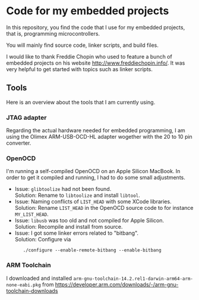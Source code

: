 # Code for my embedded projects

In this repository, you find the code that I use for my
embedded projects, that is, programming microcontrollers.

You will mainly find source code, linker scripts, and
build files.

I would like to thank Freddie Chopin who used
to feature a bunch of embedded projects on his
website http://www.freddiechopin.info/.
It was very helpful to get started with topics
such as linker scripts.

## Tools

Here is an overview about the tools that I am currently using.

### JTAG adapter

Regarding the actual hardware needed for embedded programming,
I am using the Olimex ARM-USB-OCD-HL adapter wogether with the
20 to 10 pin converter.

### OpenOCD

I'm running a self-compiled OpenOCD on an Apple Silicon MacBook.
In order to get it compiled and running, I had to do some small adjustments.

* Issue: `glibtoolize` had not been found.<br />
  Solution: Rename to `libtoolize` and install `libtool`.
* Issue: Naming conflicts of `LIST_HEAD` with some XCode libraries.<br />
  Solution: Rename `LIST_HEAD` in the OpenOCD source code to for instance `MY_LIST_HEAD`.
* Issue: `libusb` was too old and not compiled for Apple Silicon.<br />
  Solution: Recompile and install from source.
* Issue: I got some linker errors related to "bitbang".<br />
  Solution: Configure via<br />
  ```
     ./configure --enable-remote-bitbang --enable-bitbang
  ```

### ARM Toolchain

I downloaded and installed `arm-gnu-toolchain-14.2.rel1-darwin-arm64-arm-none-eabi.pkg`
from
https://developer.arm.com/downloads/-/arm-gnu-toolchain-downloads

